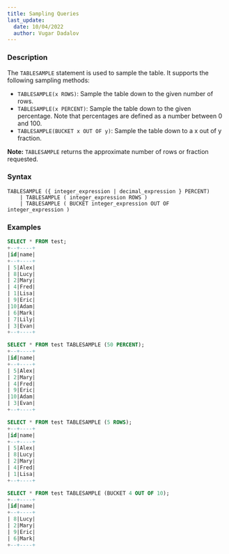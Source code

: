 ```yaml
---
title: Sampling Queries
last_update:
  date: 10/04/2022
  author: Vugar Dadalov
---
```


<!-- <head>
  <title>Sampling Queries</title>
  <meta
    name="description"
    content="Sampling Queries"
  />
</head> -->

### Description

The ```TABLESAMPLE``` statement is used to sample the table. It supports the following sampling methods:

   - ```TABLESAMPLE(x ROWS)```: Sample the table down to the given number of rows.
   - ```TABLESAMPLE(x PERCENT)```: Sample the table down to the given percentage. Note that percentages 
      are defined as a number between 0 and 100.
   - ```TABLESAMPLE(BUCKET x OUT OF y)```: Sample the table down to a x out of y fraction.

**Note:**  ```TABLESAMPLE``` returns the approximate number of rows or fraction requested.

### Syntax

```postgresql
TABLESAMPLE ({ integer_expression | decimal_expression } PERCENT)
    | TABLESAMPLE ( integer_expression ROWS )
    | TABLESAMPLE ( BUCKET integer_expression OUT OF integer_expression )
```

### Examples

```sql
SELECT * FROM test;
+--+----+
|id|name|
+--+----+
| 5|Alex|
| 8|Lucy|
| 2|Mary|
| 4|Fred|
| 1|Lisa|
| 9|Eric|
|10|Adam|
| 6|Mark|
| 7|Lily|
| 3|Evan|
+--+----+

SELECT * FROM test TABLESAMPLE (50 PERCENT);
+--+----+
|id|name|
+--+----+
| 5|Alex|
| 2|Mary|
| 4|Fred|
| 9|Eric|
|10|Adam|
| 3|Evan|
+--+----+

SELECT * FROM test TABLESAMPLE (5 ROWS);
+--+----+
|id|name|
+--+----+
| 5|Alex|
| 8|Lucy|
| 2|Mary|
| 4|Fred|
| 1|Lisa|
+--+----+

SELECT * FROM test TABLESAMPLE (BUCKET 4 OUT OF 10);
+--+----+
|id|name|
+--+----+
| 8|Lucy|
| 2|Mary|
| 9|Eric|
| 6|Mark|
+--+----+
```